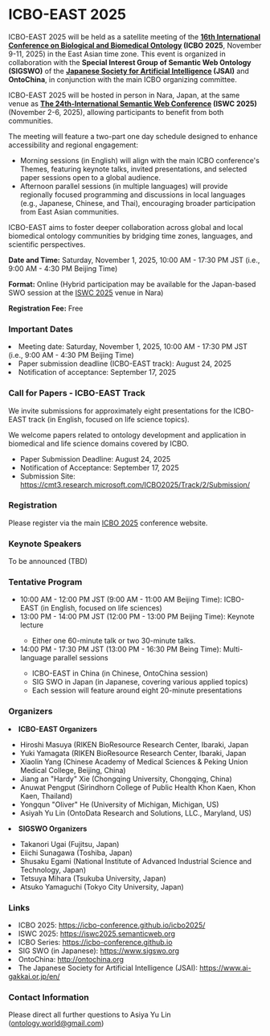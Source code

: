 <br>
<h1> ICBO-EAST 2025 </h1>

ICBO-EAST 2025 will be held as a satellite meeting of the <b><a href="https://icbo-conference.github.io/icbo2025/">16th International Conference on Biological and Biomedical Ontology</a> (ICBO 2025</b>, November 9-11, 2025) in the East Asian time zone. This event is organized in collaboration with the <b>Special Interest Group of Semantic Web Ontology (SIGSWO)</b> of the <b><a href="https://www.ai-gakkai.or.jp/en/">Japanese Society for Artificial Intelligence</a> (JSAI)</b> and <b>OntoChina</b>, in conjunction with the main ICBO organizing committee.

ICBO-EAST 2025 will be hosted in person in Nara, Japan, at the same venue as <b><a href="https://iswc2025.semanticweb.org/">The 24th-International Semantic Web Conference</a> (ISWC 2025)</b> (November 2-6, 2025), allowing participants to benefit from both communities.

The meeting will feature a two-part one day schedule designed to enhance accessibility and regional engagement:
<ul>
  <li>Morning sessions (in English) will align with the main ICBO conference's Themes, featuring keynote talks, invited presentations, and selected paper sessions open to a global audience.</li>
  <li>Afternoon parallel sessions (in multiple languages) will provide regionally focused programming and discussions in local languages (e.g., Japanese, Chinese, and Thai), encouraging broader participation from East Asian communities.</li>
</ul>

ICBO-EAST aims to foster deeper collaboration across global and local biomedical ontology communities by bridging time zones, languages, and scientific perspectives.

<b>Date and Time:</b> Saturday, November 1, 2025, 10:00 AM - 17:30 PM JST (i.e., 9:00 AM - 4:30 PM Beijing Time)

<b>Format:</b> Online (Hybrid participation may be available for the Japan-based SWO session at the <a href="https://iswc2025.semanticweb.org/">ISWC 2025</a> venue in Nara)

<b>Registration Fee:</b> Free

### Important Dates
<li>Meeting date: Saturday, November 1, 2025, 10:00 AM - 17:30 PM JST (i.e., 9:00 AM - 4:30 PM Beijing Time)</li>
<li>Paper submission deadline (ICBO-EAST track): August 24, 2025</li>
<li>Notification of acceptance: September 17, 2025</li>

### Call for Papers - ICBO-EAST Track
We invite submissions for approximately eight presentations for the ICBO-EAST track (in English, focused on life science topics).

We welcome papers related to ontology development and application in biomedical and life science domains covered by ICBO.

<ul>
  <li>Paper Submission Deadline: August 24, 2025</li>
  <li>Notification of Acceptance: September 17, 2025</li>
  <li>Submission Site: <a href="https://cmt3.research.microsoft.com/ICBO2025/Track/2/Submission/">https://cmt3.research.microsoft.com/ICBO2025/Track/2/Submission/</a></li>
</ul>

### Registration
Please register via the main <a href="https://icbo-conference.github.io/icbo2025/registration/">ICBO 2025</a> conference website.

### Keynote Speakers
To be announced (TBD)

### Tentative Program
<ul>
  <li>10:00 AM - 12:00 PM JST (9:00 AM - 11:00 AM Beijing Time): ICBO-EAST (in English, focused on life sciences)</li>
  <li>13:00 PM - 14:00 PM JST (12:00 PM - 13:00 PM Beijing Time): Keynote lecture</li>
  <ul>
    <li>Either one 60-minute talk or two 30-minute talks.</li>
  </ul>
  <li>14:00 PM - 17:30 PM JST (13:00 PM - 16:30 PM Being Time): Multi-language parallel sessions</li>
  <ul>
    <li>ICBO-EAST in China (in Chinese, OntoChina session)</li>
    <li>SIG SWO in Japan (in Japanese, covering various applied topics)</li>
    <li>Each session will feature around eight 20-minute presentations</li>
  </ul>
</ul>

### Organizers
<li><b>ICBO-EAST Organizers</b></li>
<ul>
  <li>Hiroshi Masuya (RIKEN BioResource Research Center, Ibaraki, Japan</li>
  <li>Yuki Yamagata (RIKEN BioResource Research Center, Ibaraki, Japan</li>
  <li>Xiaolin Yang (Chinese Academy of Medical Sciences & Peking Union Medical College, Beijing, China)</li>
  <li>Jiang an "Hardy" Xie (Chongqing University, Chongqing, China)</li>
  <li>Anuwat Pengput (Sirindhorn College of Public Health Khon Kaen, Khon Kaen, Thailand)</li>
  <li>Yongqun "Oliver" He (University of Michigan, Michigan, US)</li>
  <li>Asiyah Yu Lin (OntoData Research and Solutions, LLC., Maryland, US)</li>
</ul>

<li><b>SIGSWO Organizers</b></li>
<ul>
  <li>Takanori Ugai (Fujitsu, Japan)</li>
  <li>Eiichi Sunagawa (Toshiba, Japan)</li>
  <li>Shusaku Egami (National Institute of Advanced Industrial Science and Technology, Japan)</li>
  <li>Tetsuya Mihara (Tsukuba University, Japan)</li>
  <li>Atsuko Yamaguchi (Tokyo City University, Japan)</li>
</ul>

### Links
<li>ICBO 2025: <a href="https://icbo-conference.github.io/icbo2025/">https://icbo-conference.github.io/icbo2025/</a></li>
<li>ISWC 2025: <a href="https://iswc2025.semanticweb.org">https://iswc2025.semanticweb.org</a></li>
<li>ICBO Series: <a href="https://icbo-conference.github.io">https://icbo-conference.github.io</a></li>
<li>SIG SWO (in Japanese): <a href="https://www.sigswo.org">https://www.sigswo.org</a></li>
<li>OntoChina: <a href="http://ontochina.org">http://ontochina.org</a></li>
<li>The Japanese Society for Artificial Intelligence (JSAI): <a href="https://www.ai-gakkai.or.jp/en/">https://www.ai-gakkai.or.jp/en/</a></li>

### Contact Information 
Please direct all further questions to Asiya Yu Lin (ontology.world@gmail.com)
